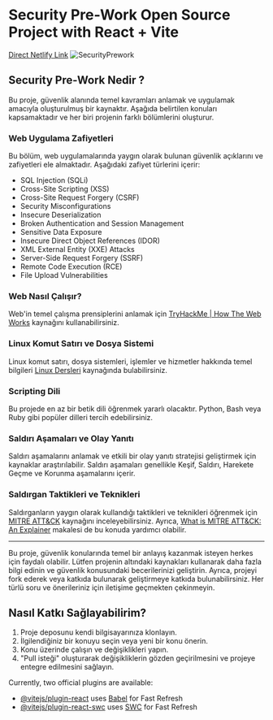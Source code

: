 # Security Pre-Work Open Source Project with React + Vite 

[Direct Netlify Link](https://friendly-rabanadas-97664a.netlify.app)
![SecurityPrework](https://github.com/emreefedogan/Security-PreWork/assets/52632488/b9302e91-501c-48d8-8234-b02963dabd01)

## Security Pre-Work Nedir ?
Bu proje, güvenlik alanında temel kavramları anlamak ve uygulamak amacıyla oluşturulmuş bir kaynaktır. Aşağıda belirtilen konuları kapsamaktadır ve her biri projenin farklı bölümlerini oluşturur.


### Web Uygulama Zafiyetleri

Bu bölüm, web uygulamalarında yaygın olarak bulunan güvenlik açıklarını ve zafiyetleri ele almaktadır. Aşağıdaki zafiyet türlerini içerir:

- SQL Injection (SQLi)
- Cross-Site Scripting (XSS)
- Cross-Site Request Forgery (CSRF)
- Security Misconfigurations
- Insecure Deserialization
- Broken Authentication and Session Management
- Sensitive Data Exposure
- Insecure Direct Object References (IDOR)
- XML External Entity (XXE) Attacks
- Server-Side Request Forgery (SSRF)
- Remote Code Execution (RCE)
- File Upload Vulnerabilities

### Web Nasıl Çalışır?

Web'in temel çalışma prensiplerini anlamak için [TryHackMe | How The Web Works](https://tryhackme.com/module/how-the-web-works) kaynağını kullanabilirsiniz.

### Linux Komut Satırı ve Dosya Sistemi

Linux komut satırı, dosya sistemleri, işlemler ve hizmetler hakkında temel bilgileri [Linux Dersleri](https://www.linuxdersleri.net/index.html) kaynağında bulabilirsiniz.

### Scripting Dili

Bu projede en az bir betik dili öğrenmek yararlı olacaktır. Python, Bash veya Ruby gibi popüler dilleri tercih edebilirsiniz.

### Saldırı Aşamaları ve Olay Yanıtı

Saldırı aşamalarını anlamak ve etkili bir olay yanıtı stratejisi geliştirmek için kaynaklar araştırılabilir. Saldırı aşamaları genellikle Keşif, Saldırı, Harekete Geçme ve Korunma aşamalarını içerir.

### Saldırgan Taktikleri ve Teknikleri

Saldırganların yaygın olarak kullandığı taktikleri ve teknikleri öğrenmek için [MITRE ATT&CK](https://attack.mitre.org/) kaynağını inceleyebilirsiniz. Ayrıca, [What is MITRE ATT&CK: An Explainer](https://www.exabeam.com/explainers/mitre-attck/what-is-mitre-attck-an-explainer/) makalesi de bu konuda yardımcı olabilir.

---

Bu proje, güvenlik konularında temel bir anlayış kazanmak isteyen herkes için faydalı olabilir. Lütfen projenin altındaki kaynakları kullanarak daha fazla bilgi edinin ve güvenlik konusundaki becerilerinizi geliştirin. Ayrıca, projeyi fork ederek veya katkıda bulunarak geliştirmeye katkıda bulunabilirsiniz. Her türlü soru ve önerileriniz için iletişime geçmekten çekinmeyin. 

## Nasıl Katkı Sağlayabilirim?

1. Proje deposunu kendi bilgisayarınıza klonlayın.
2. İlgilendiğiniz bir konuyu seçin veya yeni bir konu önerin.
3. Konu üzerinde çalışın ve değişiklikleri yapın.
4. "Pull isteği" oluşturarak değişikliklerin gözden geçirilmesini ve projeye entegre edilmesini sağlayın.



Currently, two official plugins are available:

- [@vitejs/plugin-react](https://github.com/vitejs/vite-plugin-react/blob/main/packages/plugin-react/README.md) uses [Babel](https://babeljs.io/) for Fast Refresh
- [@vitejs/plugin-react-swc](https://github.com/vitejs/vite-plugin-react-swc) uses [SWC](https://swc.rs/) for Fast Refresh
